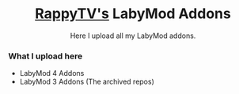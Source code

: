 <h1 align="center"><a href="https://github.com/RappyTV">RappyTV's</a> LabyMod Addons</h1>
<p align="center">Here I upload all my LabyMod addons.</p>

### What I upload here
+ LabyMod 4 Addons
+ LabyMod 3 Addons (The archived repos)
